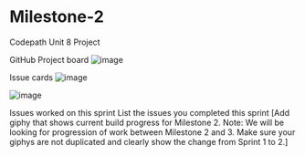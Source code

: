 # Milestone-2
Codepath Unit 8 Project

GitHub Project board
![image](https://github.com/user-attachments/assets/a6983d43-0e00-43c2-a7fc-e166ddf9ae30)


Issue cards
![image](https://github.com/user-attachments/assets/e25c2764-de0b-4917-83a5-b3a1cfeebf2c)

![image](https://github.com/user-attachments/assets/e507d66f-1b1e-4646-bc59-f17aa863abb5)
 
Issues worked on this sprint
List the issues you completed this sprint
[Add giphy that shows current build progress for Milestone 2. Note: We will be looking for progression of work between Milestone 2 and 3. Make sure your giphys are not duplicated and clearly show the change from Sprint 1 to 2.]

